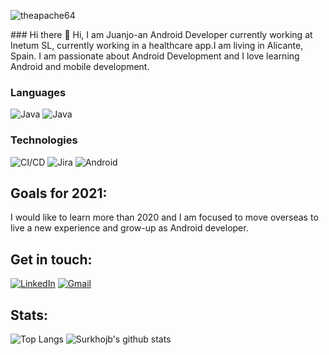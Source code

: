 <p align="left"><img src="https://komarev.com/ghpvc/?username=theapache64&label=Profile%20views&color=0e75b6&style=flat"
                     alt="theapache64"/></p>
### Hi there 👋
Hi, I am Juanjo-an Android Developer currently working at Inetum SL, currently working in a healthcare app.I am living in Alicante, Spain. I am passionate about Android Development and I love learning Android and mobile development.

### Languages
![Java](https://img.shields.io/badge/-Java-000?&logo=Java&logoColor=007396)
![Java](https://img.shields.io/badge/-Kotlin-000?&logo=Kotlin&logoColor=007396)

### Technologies

![CI/CD](https://img.shields.io/badge/-CI%2FCD-000?&logo=CircleCI&logoColor=888)
![Jira](https://img.shields.io/badge/-Jira-000?&logo=Jira-Software&logoColor=0052CC)
![Android](https://img.shields.io/badge/-Android-000?&logo=Android)

## Goals for 2021:
I would like to learn more than 2020 and I am focused to move overseas to live a new experience and grow-up as Android developer.

## Get in touch:
[![LinkedIn](https://img.shields.io/badge/LinkedIn-0077B5?style=for-the-badge&logo=linkedin&logoColor=white)](https://www.linkedin.com/in/juanjo-berenguer/?locale=en_US)
[![Gmail](https://img.shields.io/badge/Gmail-D14836?style=for-the-badge&logo=gmail&logoColor=white)](mailto:surkhojb@gmail.com)

## Stats:
![Top Langs](https://github-readme-stats.vercel.app/api/top-langs/?username=Surkhojb&count_private=true&theme=dark&hide_border=true&bg_color=0d1117)
![Surkhojb's github stats](https://github-readme-stats.vercel.app/api?username=Surkhojb&show_icons=true&count_private=true&theme=dark&hide_border=false&bg_color=0d1117&show_owner=true)
